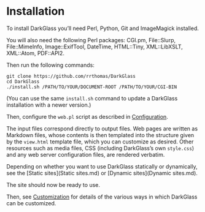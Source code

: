 # Installation

To install DarkGlass you’ll need Perl, Python, Git and ImageMagick
installed.

You will also need the following Perl packages: CGI.pm, File::Slurp, File::MimeInfo, Image::ExifTool, DateTime, HTML::Tiny, XML::LibXSLT, XML::Atom, PDF::API2.

Then run the following commands:

```
git clone https://github.com/rrthomas/DarkGlass
cd DarkGlass
./install.sh /PATH/TO/YOUR/DOCUMENT-ROOT /PATH/TO/YOUR/CGI-BIN
```

(You can use the same `install.sh` command to update a DarkGlass installation with a newer version.)

Then, configure the `web.pl` script as described in [Configuration](Configuration.md).

The input files correspond directly to output files. Web pages are written
as Markdown files, whose contents is then templated into the structure given
by the `view.html` template file, which you can customize as desired. Other
resources such as media files, CSS (including DarkGlass’s own `style.css`)
and any web server configuration files, are rendered verbatim.

Depending on whether you want to use DarkGlass statically or dynamically, see the [Static sites](Static sites.md) or [Dynamic sites](Dynamic sites.md).

The site should now be ready to use.

Then, see [Customization](Customization.md) for details of the various ways in which DarkGlass can be customized.
